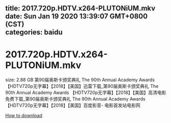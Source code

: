 
title: 2017.720p.HDTV.x264-PLUTONiUM.mkv
date: Sun Jan 19 2020 13:39:07 GMT+0800 (CST)    
categories: baidu
---

# 2017.720p.HDTV.x264-PLUTONiUM.mkv
size: 2.88 GB
 第90届奥斯卡颁奖典礼 The 90th Annual Academy Awards 【HDTV720p无字幕】【2018】【美国】迅雷下载_第90届奥斯卡颁奖典礼 The 90th Annual Academy Awards 【HDTV720p无字幕】【2018】【美国】高清电影免费下载_第90届奥斯卡颁奖典礼 The 90th Annual Academy Awards 【HDTV720p无字幕】【2018】【美国】百度影音- 电影首发站电影网
 

[How to download](https://bpcam.bemobtrk.com/go/2ceec3aa-1ca2-46d6-b9ff-aaa5c184517c?jno=5295)